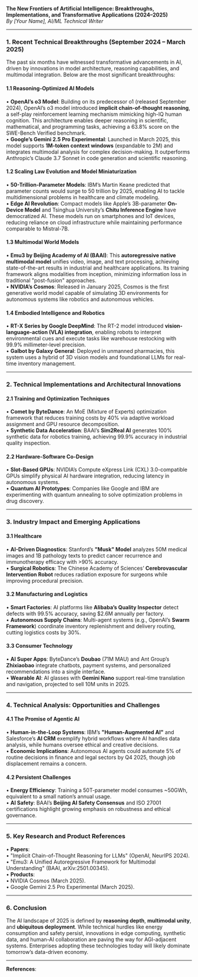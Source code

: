 **The New Frontiers of Artificial Intelligence: Breakthroughs, Implementations, and Transformative Applications (2024–2025)**  
*By [Your Name], AI/ML Technical Writer*  

---

### **1. Recent Technical Breakthroughs (September 2024 – March 2025)**  
The past six months have witnessed transformative advancements in AI, driven by innovations in model architecture, reasoning capabilities, and multimodal integration. Below are the most significant breakthroughs:  

#### **1.1 Reasoning-Optimized AI Models**  
• **OpenAI’s o3 Model**: Building on its predecessor o1 (released September 2024), OpenAI’s o3 model introduced **implicit chain-of-thought reasoning**, a self-play reinforcement learning mechanism mimicking high-IQ human cognition. This architecture enables deeper reasoning in scientific, mathematical, and programming tasks, achieving a 63.8% score on the SWE-Bench Verified benchmark.  
• **Google’s Gemini 2.5 Pro Experimental**: Launched in March 2025, this model supports **1M-token context windows** (expandable to 2M) and integrates multimodal analysis for complex decision-making. It outperforms Anthropic’s Claude 3.7 Sonnet in code generation and scientific reasoning.  

#### **1.2 Scaling Law Evolution and Model Miniaturization**  
• **50-Trillion-Parameter Models**: IBM’s Martin Keane predicted that parameter counts would surge to 50 trillion by 2025, enabling AI to tackle multidimensional problems in healthcare and climate modeling.  
• **Edge AI Revolution**: Compact models like Apple’s 3B-parameter **On-Device Model** and Tsinghua University’s **Chitu Inference Engine** have democratized AI. These models run on smartphones and IoT devices, reducing reliance on cloud infrastructure while maintaining performance comparable to Mistral-7B.  

#### **1.3 Multimodal World Models**  
• **Emu3 by Beijing Academy of AI (BAAI)**: This **autoregressive native multimodal model** unifies video, image, and text processing, achieving state-of-the-art results in industrial and healthcare applications. Its training framework aligns modalities from inception, minimizing information loss in traditional "post-fusion" approaches.  
• **NVIDIA’s Cosmos**: Released in January 2025, Cosmos is the first generative world model capable of simulating 3D environments for autonomous systems like robotics and autonomous vehicles.  

#### **1.4 Embodied Intelligence and Robotics**  
• **RT-X Series by Google DeepMind**: The RT-2 model introduced **vision-language-action (VLA) integration**, enabling robots to interpret environmental cues and execute tasks like warehouse restocking with 99.9% millimeter-level precision.  
• **Galbot by Galaxy General**: Deployed in unmanned pharmacies, this system uses a hybrid of 3D vision models and foundational LLMs for real-time inventory management.  

---

### **2. Technical Implementations and Architectural Innovations**  

#### **2.1 Training and Optimization Techniques**  
• **Comet by ByteDance**: An MoE (Mixture of Experts) optimization framework that reduces training costs by 40% via adaptive workload assignment and GPU resource decomposition.  
• **Synthetic Data Acceleration**: BAAI’s **Sim2Real AI** generates 100% synthetic data for robotics training, achieving 99.9% accuracy in industrial quality inspection.  

#### **2.2 Hardware-Software Co-Design**  
• **Slot-Based GPUs**: NVIDIA’s Compute eXpress Link (CXL) 3.0-compatible GPUs simplify physical AI hardware integration, reducing latency in autonomous systems.  
• **Quantum AI Prototypes**: Companies like Google and IBM are experimenting with quantum annealing to solve optimization problems in drug discovery.  

---

### **3. Industry Impact and Emerging Applications**  

#### **3.1 Healthcare**  
• **AI-Driven Diagnostics**: Stanford’s **"Musk" Model** analyzes 50M medical images and 1B pathology texts to predict cancer recurrence and immunotherapy efficacy with >90% accuracy.  
• **Surgical Robotics**: The Chinese Academy of Sciences’ **Cerebrovascular Intervention Robot** reduces radiation exposure for surgeons while improving procedural precision.  

#### **3.2 Manufacturing and Logistics**  
• **Smart Factories**: AI platforms like **Alibaba’s Quality Inspector** detect defects with 99.5% accuracy, saving $2.6M annually per factory.  
• **Autonomous Supply Chains**: Multi-agent systems (e.g., OpenAI’s **Swarm Framework**) coordinate inventory replenishment and delivery routing, cutting logistics costs by 30%.  

#### **3.3 Consumer Technology**  
• **AI Super Apps**: ByteDance’s **Doubao** (71M MAU) and Ant Group’s **Zhixiaobao** integrate chatbots, payment systems, and personalized recommendations into a single interface.  
• **Wearable AI**: AI glasses with **Gemini Nano** support real-time translation and navigation, projected to sell 10M units in 2025.  

---

### **4. Technical Analysis: Opportunities and Challenges**  

#### **4.1 The Promise of Agentic AI**  
• **Human-in-the-Loop Systems**: IBM’s **"Human-Augmented AI"** and Salesforce’s **AI CRM** exemplify hybrid workflows where AI handles data analysis, while humans oversee ethical and creative decisions.  
• **Economic Implications**: Autonomous AI agents could automate 5% of routine decisions in finance and legal sectors by Q4 2025, though job displacement remains a concern.  

#### **4.2 Persistent Challenges**  
• **Energy Efficiency**: Training a 50T-parameter model consumes ~50GWh, equivalent to a small nation’s annual usage.  
• **AI Safety**: BAAI’s **Beijing AI Safety Consensus** and ISO 27001 certifications highlight growing emphasis on robustness and ethical governance.  

---

### **5. Key Research and Product References**  
• **Papers**:  
  • "Implicit Chain-of-Thought Reasoning for LLMs" (OpenAI, NeurIPS 2024).  
  • "Emu3: A Unified Autoregressive Framework for Multimodal Understanding" (BAAI, arXiv:2501.00345).  
• **Products**:  
  • NVIDIA Cosmos (March 2025).  
  • Google Gemini 2.5 Pro Experimental (March 2025).  

---

### **6. Conclusion**  
The AI landscape of 2025 is defined by **reasoning depth**, **multimodal unity**, and **ubiquitous deployment**. While technical hurdles like energy consumption and safety persist, innovations in edge computing, synthetic data, and human-AI collaboration are paving the way for AGI-adjacent systems. Enterprises adopting these technologies today will likely dominate tomorrow’s data-driven economy.  

---  
**References**: